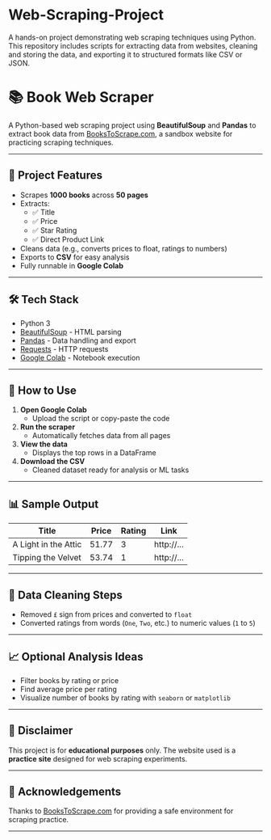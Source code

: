 # Web-Scraping-Project
A hands-on project demonstrating web scraping techniques using Python. This repository includes scripts for extracting data from websites, cleaning and storing the data, and exporting it to structured formats like CSV or JSON.
# 📚 Book Web Scraper

A Python-based web scraping project using **BeautifulSoup** and **Pandas** to extract book data from [BooksToScrape.com](http://books.toscrape.com/), a sandbox website for practicing scraping techniques.

---

## 🚀 Project Features

- Scrapes **1000 books** across **50 pages**
- Extracts:
  - ✅ Title
  - ✅ Price
  - ✅ Star Rating
  - ✅ Direct Product Link
- Cleans data (e.g., converts prices to float, ratings to numbers)
- Exports to **CSV** for easy analysis
- Fully runnable in **Google Colab**

---

## 🛠 Tech Stack

- Python 3
- [BeautifulSoup](https://www.crummy.com/software/BeautifulSoup/bs4/doc/) - HTML parsing
- [Pandas](https://pandas.pydata.org/) - Data handling and export
- [Requests](https://docs.python-requests.org/en/latest/) - HTTP requests
- [Google Colab](https://colab.research.google.com/) - Notebook execution

---

## 📂 How to Use

1. **Open Google Colab**
   - Upload the script or copy-paste the code
2. **Run the scraper**
   - Automatically fetches data from all pages
3. **View the data**
   - Displays the top rows in a DataFrame
4. **Download the CSV**
   - Cleaned dataset ready for analysis or ML tasks

---

## 📊 Sample Output

| Title                            | Price | Rating | Link                                      |
|----------------------------------|--------|--------|-------------------------------------------|
| A Light in the Attic            | 51.77  | 3      | http://...                                |
| Tipping the Velvet              | 53.74  | 1      | http://...                                |

---

## 🧹 Data Cleaning Steps

- Removed `£` sign from prices and converted to `float`
- Converted ratings from words (`One`, `Two`, etc.) to numeric values (`1` to `5`)

---

## 📈 Optional Analysis Ideas

- Filter books by rating or price
- Find average price per rating
- Visualize number of books by rating with `seaborn` or `matplotlib`

---

## 🔐 Disclaimer

This project is for **educational purposes** only. The website used is a **practice site** designed for web scraping experiments.

---

## 🙌 Acknowledgements

Thanks to [BooksToScrape.com](http://books.toscrape.com/) for providing a safe environment for scraping practice.

---





